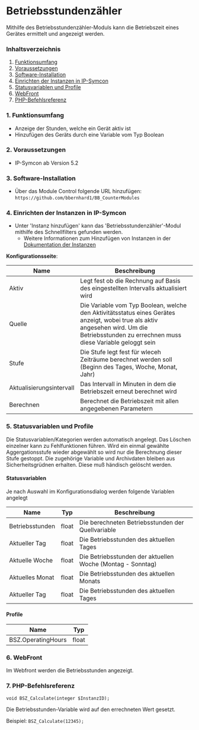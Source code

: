 # Betriebsstundenzähler
Mithilfe des Betriebsstundenzähler-Moduls kann die Betriebszeit eines Gerätes ermittelt und angezeigt werden.

### Inhaltsverzeichnis

1. [Funktionsumfang](#1-funktionsumfang)
2. [Voraussetzungen](#2-voraussetzungen)
3. [Software-Installation](#3-software-installation)
4. [Einrichten der Instanzen in IP-Symcon](#4-einrichten-der-instanzen-in-ip-symcon)
5. [Statusvariablen und Profile](#5-statusvariablen-und-profile)
6. [WebFront](#6-webfront)
7. [PHP-Befehlsreferenz](#7-php-befehlsreferenz)

### 1. Funktionsumfang

* Anzeige der Stunden, welche ein Gerät aktiv ist
* Hinzufügen des Geräts durch eine Variable vom Typ Boolean

### 2. Voraussetzungen

- IP-Symcon ab Version 5.2

### 3. Software-Installation

* Über das Module Control folgende URL hinzufügen: `https://github.com/bbernhard1/BB_CounterModules`

### 4. Einrichten der Instanzen in IP-Symcon

 - Unter 'Instanz hinzufügen' kann das 'Betriebsstundenzähler'-Modul mithilfe des Schnellfilters gefunden werden.
    - Weitere Informationen zum Hinzufügen von Instanzen in der [Dokumentation der Instanzen](https://www.symcon.de/service/dokumentation/konzepte/instanzen/#Instanz_hinzufügen)

__Konfigurationsseite__:

Name                     | Beschreibung
------------------------ | ------------------
Aktiv                    | Legt fest ob die Rechnung auf Basis des eingestellten Intervalls aktualisiert wird
Quelle                   | Die Variable vom Typ Boolean, welche den Aktivitätsstatus eines Gerätes anzeigt, wobei true als aktiv angesehen wird. Um die Betriebsstunden zu errechnen muss diese Variable geloggt sein
Stufe                    | Die Stufe legt fest für wleceh Zeiträume berechnet werden soll (Beginn des Tages, Woche, Monat, Jahr)
Aktualisierungsintervall | Das Intervall in Minuten in dem die Betriebszeit erneut berechnet wird
Berechnen                | Berechnet die Betriebszeit mit allen angegebenen Parametern

### 5. Statusvariablen und Profile

Die Statusvariablen/Kategorien werden automatisch angelegt. Das Löschen einzelner kann zu Fehlfunktionen führen.
Wird ein einmal gewählte Aggergationsstufe wieder abgewählt so wird nur die Berechnung dieser Stufe gestoppt. Die zugehörige Variable und Archivdaten bleiben aus Sicherheitsgrüdnen erhalten. Diese muß händisch gelöscht werden.


#### Statusvariablen
Je nach Auswahl im Konfigurationsdialog werden folgende Variablen angelegt 

Name            | Typ   | Beschreibung
--------------- | ----- | ------------
Betriebsstunden | float | Die berechneten Betriebsstunden der Quellvariable
Aktueller Tag   | float | Die Betriebsstunden des aktuellen Tages
Aktuelle Woche  | float | Die Betriebsstunden der aktuellen Woche (Montag - Sonntag)
Aktuelles Monat | float | Die Betriebsstunden des aktuellen Monats
Aktueller Tag   | float | Die Betriebsstunden des aktuellen Tages



#### Profile

Name              | Typ
----------------- | -------
BSZ.OperatingHours| float

### 6. WebFront

Im Webfront werden die Betriebsstunden angezeigt.

### 7. PHP-Befehlsreferenz

`void BSZ_Calculate(integer $InstanzID);`

Die Betriebsstunden-Variable wird auf den errechneten Wert gesetzt.

Beispiel:
`BSZ_Calculate(12345);`
